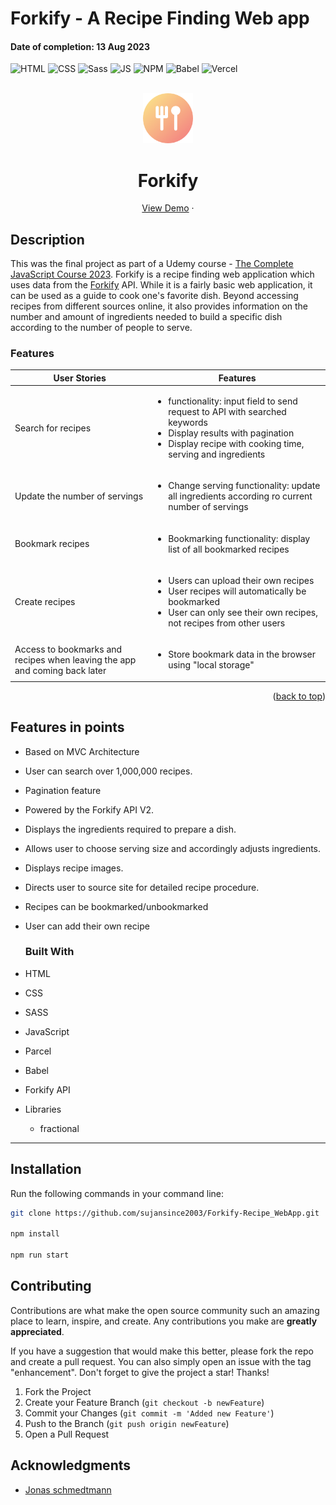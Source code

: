 # Forkify - A Recipe Finding Web app
#### Date of completion: 13 Aug 2023
<div id="top"></div>

![HTML](https://img.shields.io/badge/HTML5-E34F26?style=for-the-badge&logo=html5&logoColor=white)
![CSS](https://img.shields.io/badge/CSS3-1572B6?style=for-the-badge&logo=css3&logoColor=white)
![Sass](https://img.shields.io/badge/SASS-hotpink.svg?style=for-the-badge&logo=SASS&logoColor=white)
![JS](https://img.shields.io/badge/JavaScript-F7DF1E?style=for-the-badge&logo=javascript&logoColor=black)
![NPM](https://img.shields.io/badge/NPM-%23000000.svg?style=for-the-badge&logo=npm&logoColor=white)
![Babel](https://img.shields.io/badge/Babel-F9DC3e?style=for-the-badge&logo=babel&logoColor=black)
![Vercel](https://img.shields.io/badge/Vercel-000000?style=for-the-badge&logo=vercel&logoColor=white)

<!-- PROJECT LOGO -->
<br />
<div align="center">
  <a href="https://forkify-suzancodes.netlify.app/">
    <img src="./src/img/favicon.png" alt="Logo" height="80"  >
  </a>
  <h1 align="center">Forkify</h1>

  <p align="center">
    <a href="https://modern-forkify.vercel.app/">View Demo</a>
    ·

  </p>
</div>



## Description
This was the final project as part of a Udemy course - [The Complete JavaScript Course 2023](https://www.udemy.com/course/the-complete-javascript-course/).
Forkify is a recipe finding web application which uses data from the [Forkify](https://forkify-api.herokuapp.com/v2) API. While it is a fairly basic web application, it can be used as a guide to cook one's favorite dish. Beyond accessing recipes from different sources online, it also provides information on the number and amount of ingredients needed to build a specific dish according to the number of people to serve.




### Features

| User Stories                                                               | Features                                                                                                                                                                              |
| -------------------------------------------------------------------------- | ------------------------------------------------------------------------------------------------------------------------------------------------------------------------------------- |
| Search for recipes                                                         | <ul><li>functionality: input field to send request to API with searched keywords<li>Display results with pagination<li>Display recipe with cooking time, serving and ingredients</ul> |
| Update the number of servings                                              | <ul><li>Change serving functionality: update all ingredients according ro current number of servings</ul>                                                                             |
| Bookmark recipes                                                           | <ul><li>Bookmarking functionality: display list of all bookmarked recipes</ul>                                                                                                        |
| Create recipes                                                             | <ul><li>Users can upload their own recipes</li><li>User recipes will automatically be bookmarked<li>User can only see their own recipes, not recipes from other users</ul>            |
| Access to bookmarks and recipes when leaving the app and coming back later | <ul><li>Store bookmark data in the browser using "local storage"</ul>                                                                                                                 |

<p align="right">(<a href="#top">back to top</a>)</p>

## Features in points
- Based on MVC Architecture
- User can search over 1,000,000 recipes.
- Pagination feature
- Powered by the Forkify API V2.
- Displays the ingredients required to prepare a dish.
- Allows user to choose serving size and accordingly adjusts ingredients.
- Displays recipe images.
- Directs user to source site for detailed recipe procedure.
- Recipes can be bookmarked/unbookmarked
- User can add their own recipe



  ### Built With

- HTML
- CSS
- SASS
- JavaScript
- Parcel
- Babel
- Forkify API
- Libraries
  - fractional

---

## Installation
Run the following commands in your command line:
```bash
git clone https://github.com/sujansince2003/Forkify-Recipe_WebApp.git

npm install

npm run start
```

## Contributing

Contributions are what make the open source community such an amazing place to learn, inspire, and create. Any contributions you make are **greatly appreciated**.

If you have a suggestion that would make this better, please fork the repo and create a pull request. You can also simply open an issue with the tag "enhancement".
Don't forget to give the project a star! Thanks!

1. Fork the Project
2. Create your Feature Branch (`git checkout -b newFeature`)
3. Commit your Changes (`git commit -m 'Added new Feature'`)
4. Push to the Branch (`git push origin newFeature`)
5. Open a Pull Request


  

<!-- ACKNOWLEDGMENTS -->

## Acknowledgments

- [Jonas schmedtmann](https://github.com/jonasschmedtmann)
